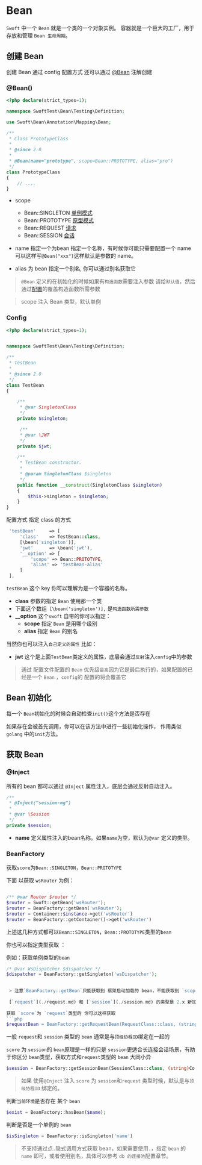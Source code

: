 # Bean

`Swoft` 中一个 `Bean` 就是一个类的一个对象实例。 容器就是一个巨大的工厂，用于存放和管理 `Bean 生命周期`。

## 创建 Bean

创建 Bean 通过 config 配置方式 还可以通过 [@Bean](#@Bean()) 注解创建 

### @Bean()
 
```php
<?php declare(strict_types=1);

namespace SwoftTest\Bean\Testing\Definition;

use Swoft\Bean\Annotation\Mapping\Bean;

/**
 * Class PrototypeClass
 *
 * @since 2.0
 *
 * @Bean(name="prototype", scope=Bean::PROTOTYPE, alias="pro")
 */
class PrototypeClass
{
    // ....
}
```
 - scope
    - Bean::SINGLETON [单例模式](./singleton.md)
    - Bean::PROTOTYPE [原型模式](./prototype.md) 
    - Bean::REQUEST  [请求](./request.md)
    - Bean::SESSION [会话](./session.md)
 - name
    指定一个为bean 指定一个名称，有时候你可能只需要配置一个 name 可以这样写`@Bean("xxx")`这样默认是参数的 name。
    
    
 - alias
    为 bean 指定一个别名, 你可以通过别名获取它
    
> `@Bean` 定义的在初始化的时候如果有`构造函数`需要注入参数 请给`默认值`，然后通过[配置](#Config)的覆盖构造函数所需参数    

> scope 注入 Bean 类型，默认单例 

### Config
```php
<?php declare(strict_types=1);


namespace SwoftTest\Bean\Testing\Definition;

/**
 * TestBean
 *
 * @since 2.0
 */
class TestBean
{

    /**
     * @var SingletonClass
     */
    private $singleton;

     /**
     * @var \JWT
     */
    private $jwt;

    /**
     * TestBean constructor.
     *
     * @param SingletonClass $singleton
     */
    public function __construct(SingletonClass $singleton)
    {
        $this->singleton = $singleton;
    }
}

```
配置方式 指定 class 的方式
```php
 'testBean'     => [
     'class'    => TestBean::class,
     [\bean('singleton')],
     'jwt'      => \bean('jwt'),
     '__option' => [
         'scope' => Bean::PROTOTYPE,
         'alias' => 'testBean-alias'
     ]
 ],
```
`testBean` 这个 key 你可以理解为是一个容器的名称。
- **class** 参数的指定 `Bean` 使用那一个类
- 下面这个数组` [\bean('singleton')],` 是`构造函数所需参数`
- **__option** 这个`swoft` 自带的你可以指定：
    - **scope** 指定 `Bean` 是用哪个级别 
    - **alias** 指定 `Bean` 的别名

当然你也可以注入`自己定义的属性` 比如：
- **jwt** 这个是上面`TestBean`类定义的属性，底层会通过`反射`注入`config`中的参数

> 通过 配置文件配置的 `Bean` 优先级`最高`因为它是最后执行的，如果配置的已经是一个 `Bean` ，`config`的 配置的将会覆盖它

## Bean 初始化

每一个 `Bean`初始化的时候会自动检查`init()`这个方法是否存在


如果存在会被首先调用，你可以在该方法中进行一些初始化操作， 作用类似 `golang` 中的`init`方法。

## 获取 Bean 
 
### @Inject
所有的 bean 都可以通过 `@Inject` 属性注入，底层会通过反射自动注入。  
```php
/**
 * @Inject("session-mg")
 *
 * @var \Session
 */
private $session;
```
- **name** 定义属性注入的bean名称。如果`name`为空，默认为`@var` 定义的类型。

### BeanFactory

获取`score`为`Bean::SINGLETON`，`Bean::PROTOTYPE`

下面 以获取 `wsRouter` 为例：
 ```php

/** @var Router $router */
$router = Swoft::getBean('wsRouter');
$router = BeanFactory::getBean('wsRouter');
$router = Container::$instance->get('wsRouter')
$router = BeanFactory::getContainer()->get('wsRouter')
```
上述这几种方式都可以`Bean::SINGLETON`，`Bean::PROTOTYPE`类型的`bean`

你也可以指定类型获取 ：

例如：获取单例类型的`bean`
```php
/* @var WsDispatcher $dispatcher */
$dispatcher = BeanFactory::getSingleton('wsDispatcher');

  
 > 注意`BeanFactory::getBean`只能获取到 框架启动加载的 bean，不能获取到 `scope` 为 `request` 和`session` 的`bean`，因为这两种类型在是在业务使用中才初始化的。
 
 [`request`](./request.md) 和 [`session`](./session.md) 的类型是 2.x 新加的
 
获取 `score`为 `request`类型的 你可以这样获取
```php
$requestBean = BeanFactory::getRequestBean(RequestClass::class, (string)Co::tid());
```
一般 `request`和 `session` 类型的 `bean` 通常是与`顶级协程ID`绑定在一起的

`score` 为 `session`的 `bean`原理是一样的只是 `session`更适合长连接会话场景，有助于你区分 `bean`类型，获取方式和`request`类型的 `bean` 大同小异
```php
$session = BeanFactory::getSessionBean(SessionClass::class, (string)Co::tid());
```
> 如果 使用`@Inject` 注入 `score` 为 `session`和`request` 类型时候，默认是与`顶级协程ID` 绑定的。


判断`当前环境`是否存在 某个 `bean`
```php
$exist = BeanFactory::hasBean($name);
```

判断是否是一个单例的 `bean`
```php
$isSingleton = BeanFactory::isSingleton('name')
```

> 不支持通过点`.`隐式调用方式获取 bean，如果需要使用`.`，指定 `bean` 的 `name` 即可，或者使用别名，具体可以参考 `db 的连接池`配置章节。